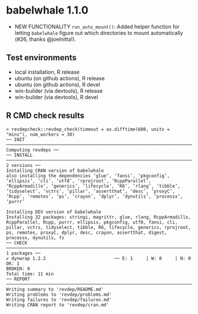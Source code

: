 # babelwhale 1.1.0

* NEW FUNCTIONALITY `run_auto_mount()`: Added helper function for letting `babelwhale` figure out which directories to mount automatically (#26, thanks @joelnitta!).


## Test environments
* local installation, R release
* ubuntu (on github actions), R release
* ubuntu (on github actions), R devel
* win-builder (via devtools), R release
* win-builder (via devtools), R devel

## R CMD check results
```
> revdepcheck::revdep_check(timeout = as.difftime(600, units = "mins"), num_workers = 30)
── INIT ────────────────────────────────────────────────────────────────────────────────────────────────────────────────────────── Computing revdeps ──
── INSTALL ────────────────────────────────────────────────────────────────────────────────────────────────────────────────────────────── 2 versions ──
Installing CRAN version of babelwhale
also installing the dependencies ‘glue’, ‘fansi’, ‘pkgconfig’, ‘ellipsis’, ‘cli’, ‘utf8’, ‘rprojroot’, ‘RcppParallel’, ‘RcppArmadillo’, ‘generics’, ‘lifecycle’, ‘R6’, ‘rlang’, ‘tibble’, ‘tidyselect’, ‘vctrs’, ‘pillar’, ‘assertthat’, ‘desc’, ‘proxyC’, ‘Rcpp’, ‘remotes’, ‘ps’, ‘crayon’, ‘dplyr’, ‘dynutils’, ‘processx’, ‘purrr’

Installing DEV version of babelwhale
Installing 32 packages: stringi, magrittr, glue, rlang, RcppArmadillo, RcppParallel, Rcpp, purrr, ellipsis, pkgconfig, utf8, fansi, cli, pillar, vctrs, tidyselect, tibble, R6, lifecycle, generics, rprojroot, ps, remotes, proxyC, dplyr, desc, crayon, assertthat, digest, processx, dynutils, fs
── CHECK ──────────────────────────────────────────────────────────────────────────────────────────────────────────────────────────────── 1 packages ──
✔ dynwrap 1.2.2                          ── E: 1     | W: 0     | N: 0                                                                                 
OK: 1                                                                                                                                                
BROKEN: 0
Total time: 11 min
── REPORT ─────────────────────────────────────────────────────────────────────────────────────────────────────────────────────────────────────────────
Writing summary to 'revdep/README.md'
Writing problems to 'revdep/problems.md'
Writing failures to 'revdep/failures.md'
Writing CRAN report to 'revdep/cran.md'
```
